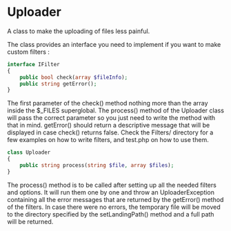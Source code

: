 Uploader
========

A class to make the uploading of files less painful.

The class provides an interface you need to implement if you want to make custom filters :

```php
interface IFilter
{
	public bool check(array $fileInfo);
	public string getError();
}
```

The first parameter of the check() method nothing more than the array inside the $_FILES superglobal. The process() method of the Uploader class will pass the correct parameter so you just need to write the method with that in mind.
getError() should return a descriptive message that will be displayed in case check() returns false. Check the Filters/ directory for a few examples on how to write filters, and test.php on how to use them.

```php
class Uploader
{
	public string process(string $file, array $files);
}
```

The process() method is to be called after setting up all the needed filters and options. It will run them one by one and throw an UploaderException containing all the error messages that are returned by the getError() method of the filters. In case there were no errors, the temporary file will be moved to the directory specified by the setLandingPath() method and a full path will be returned.
